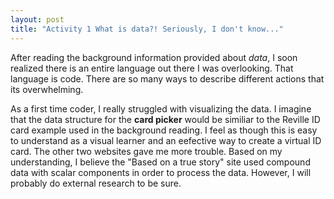 ```yaml
---
layout: post
title: "Activity 1 What is data?! Seriously, I don't know..."
---
```


After reading the background information provided about *data*, I soon realized there is an entire language out there I was overlooking. That language is code. There are so many ways to describe different actions that its overwhelming. 

As a first time coder, I really struggled with visualizing the data. I imagine that the data structure for the **card picker** would be similiar to the Reville ID card example used in the background reading. I feel as though this is easy to understand as a visual learner and an eefective way to create a virtual ID card. The other two websites gave me more trouble. Based on my understanding, I believe the "Based on a true story" site used compound data with scalar components in order to process the data. However, I will probably do external research to be sure.
